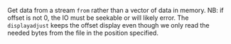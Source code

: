 Get data from a stream `from` rather than a vector of data in memory.     NB: if offset is not 0, the IO must be seekable or will likely error.     The `displayadjust` keeps the offset display even though we only read     the needed bytes from the file in the position specified.
